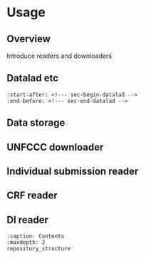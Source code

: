 # Usage

## Overview
Introduce readers and downloaders


## Datalad etc
```{include} ../../README.md
:start-after: <!--- sec-begin-datalad -->
:end-before: <!--- sec-end-datalad -->
```

## Data storage

## UNFCCC downloader

## Individual submission reader

## CRF reader

## DI reader

```{toctree}
:caption: Contents
:maxdepth: 2
repository_structure

```

